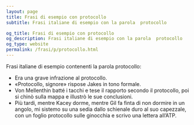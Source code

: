 ```yaml
---
layout: page
title: Frasi di esempio con protocollo 
subtitle: Frasi italiane di esempio con la parola  protocollo

og_title: Frasi di esempio con protocollo 
og_description: Frasi italiane di esempio con la parola  protocollo
og_type: website
permalink: /frasi/p/protocollo.html
---
```


Frasi italiane di esempio contenenti la parola protocollo:


- Era una grave infrazione al protocollo.
- «Protocollo, signore» rispose Jakes in tono formale.
- Von Mellenthin batté i tacchi e tese il rapporto secondo il protocollo, poi si chinò sulla mappa e illustrò le sue conclusioni.
- Più tardi, mentre Kacey dorme, mentre Gil fa finta di non dormire in un angolo, mi sistemo su una sedia dallo schienale duro al suo capezzale, con un foglio protocollo sulle ginocchia e scrivo una lettera all’ATP.
